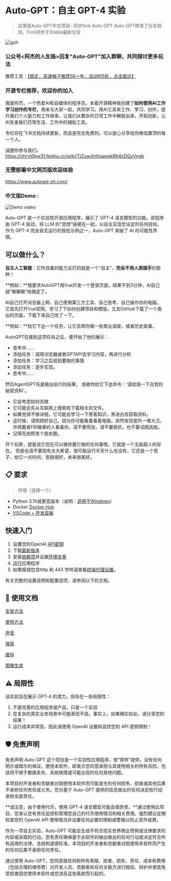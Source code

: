 # Auto-GPT：自主 GPT-4 实验

> 这里是Auto-GPT中文项目- 同步fork Auto-GPT   Auto-GPT修改了分支规则，Fork同步于Stable最新分支

![gzh](docs/imgs/gzh.png)

### 公众号<阿杰的人生路>回复"Auto-GPT"加入群聊，共同探讨更多玩法

推荐工具：[【稳定，高速梯子推荐56一年，活动时5折，点击直达】](https://www.hjtnt.pro/auth/register?code=hwWF)

### 开源专栏推荐，欢迎你的加入

我是阿杰，一个热爱AI和自媒体的程序员。本着开源精神我创建了**如何使用AI工作学习创作的专栏**，用来与大家一起，共同学习，用AI工具来工作、学习、创作，提升我们个人能力和工作效率，让我们从繁杂的日常工作中解脱出来，开拓创新，让AI变身我们日常生活、工作中的辅助工具。

专栏将在飞书文档持续更新，而且是完全免费的。可以放心分享给你微信置顶的每一个人。

诚邀你参与我们。https://nhrvt0kw31.feishu.cn/wiki/TjZuwJtnfisaqwkRtI4cDQyVngb

### 无需部署中文网页版欢迎体验

https://www.autogpt-zh.com/

### 中文版Demo :

![Demo video](docs/imgs/demo.gif)

Auto-GPT 是一个实验性开源应用程序，展示了 GPT-4 语言模型的功能。该程序由 GPT-4 驱动，将 LLM 的“思想”链接在一起，以自主实现您设定的任何目标。作为 GPT-4 完全自主运行的首批示例之一，Auto-GPT 突破了 AI 的可能性界限。

## 可以做什么？


**自主人工智能**：它所具备的能力主打的就是一个“自主”，**完全不用人类插手**的那种！

**例如：**我要求AutoGPT用Vue开发一个登录页面，结果不到3分钟，AI自己就“唰唰唰”地搞定了。

AI自己打开浏览器上网、自己使用第三方工具、自己思考、自己操作你的电脑。
它首先打开Vue官网，学习了下如何创建项目和模版，又去GitHub下载了一个类似的页面，下载下来自己改了一下。

**例如：**给它下达一个任务，让它去帮你做一些商业调查，或者历史故事。

AutoGPT在接到这项任务之后，便开始了他的展示：

- 思考中……
- 添加任务：调用浏览器或者GPTAPI去学习内容，再进行分析
- 添加任务：学习之后规划要做的事情
- 添加任务：逐步实现。
- 思考中……

然后AgentGPT先是输出执行的结果。
或者你给它下达命令：'请给我一下白宫的秘密资料'。
- 它会考虑如何去做
- 它可能会先从互联网上搜索和下载相关的文件。
- 如果觉得不够详细，它可能会学习一下黑客知识，黑进白宫获取资料。
- 这时候，请照顾好自己，因为你可能看着看着电脑，突然发现窗外一堆大汉，并佩戴者FBI徽章的人看着你，请不要慌张，请不要抵抗，也不要试图逃跑。
- 记得先拍照发个朋友圈。

开个玩笑，就是说它现在可以做你要它做的任何事情，它就是一个无敌超人的存在。
但是也请不要抱有太大希望，很可能运行半天什么也没有，它还是一个孩子，给它一点时间，思路很好，未来很美好。

## 📋 要求

> 环境（选择一个）

- Python 3.10或更高版本（说明：[适用于Windows](https://www.tutorialspoint.com/how-to-install-python-in-windows)）
- Docker [Docker Hub](https://hub.docker.com/r/significantgravitas/auto-gpt)
- [VSCode + 开发容器](https://marketplace.visualstudio.com/items?itemName=ms-vscode-remote.remote-containers)

## 快速入门

1. 设置您的OpenAI [API密钥](https://platform.openai.com/account/api-keys)
2. 下载[最新版本](https://github.com/kaqijiang/Auto-GPT-ZH/releases/latest)
3. 安装[依赖项](./docs/安装方法.md)并设置[环境变量](./docs/安装方法.md)
4. [运行](./docs/使用方法.md)应用程序
5. 如果报错包含http 和 443 字样请查看[终端代理设置](./docs/终端代理.md)。

有关完整的设置说明和配置选项，请参阅以下的文档。

## 💾 使用文档

[安装方法](./docs/安装方法.md)

[使用方法](./docs/使用方法.md)

[声音](./docs/声音.md)

[搜索](./docs/搜索.md)

[缓存](./docs/缓存.md)

[图像生成](./docs/图像生成.md)

## ⚠️ 局限性

该实验旨在展示 GPT-4 的潜力，但存在一些局限性：

1. 不是完善的应用程序或产品，只是一个实验
2. 在复杂的真实业务场景中可能表现不佳。事实上，如果确实如此，请分享您的结果！
3. 运行成本非常高，因此请使用 OpenAI 设置和监控您的 API 密钥限制！

## 🛡 免责声明

免责声明 Auto-GPT 这个项目是一个实验性应用程序，按“原样”提供，没有任何明示或暗示的保证。使用本软件，即表示您同意承担与其使用相关的所有风险，包括但不限于数据丢失、系统故障或可能出现的任何其他问题。

本项目的开发者和贡献者对因使用本软件而可能发生的任何损失、损害或其他后果不承担任何责任或义务。您对基于 Auto-GPT 提供的信息做出的任何决定和行动承担全部责任。

**请注意，由于使用代币，使用 GPT-4 语言模型可能会很昂贵。**通过使用此项目，您承认您有责任监控和管理您自己的代币使用情况和相关费用。强烈建议定期检查您的 OpenAI API 使用情况并设置任何必要的限制或警报以防止意外收费。

作为一项自主实验，Auto-GPT 可能会生成不符合现实世界商业惯例或法律要求的内容或采取的行动。您有责任确保基于此软件的输出做出的任何行动或决定符合所有适用的法律、法规和道德标准。本项目的开发者和贡献者对因使用本软件而产生的任何后果不承担任何责任。

通过使用 Auto-GPT，您同意就任何和所有索赔、损害、损失、责任、成本和费用（包括合理的律师费）对开发人员、贡献者和任何关联方进行赔偿、辩护并使其免受损害因您使用本软件或您违反这些条款而引起的。
